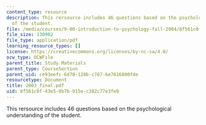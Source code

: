 ```yaml
---
content_type: resource
description: This rersource includes 46 questions based on the psychological understanding
  of the student.
file: /media/courses/9-00-introduction-to-psychology-fall-2004/8f561c0f43e50b7b915ec382c77e3fe9_2003_final.pdf
file_size: 130902
file_type: application/pdf
learning_resource_types: []
license: https://creativecommons.org/licenses/by-nc-sa/4.0/
ocw_type: OCWFile
parent_title: Study Materials
parent_type: CourseSection
parent_uid: ce93eefc-6d70-128b-c787-6e7616800fde
resourcetype: Document
title: 2003_final.pdf
uid: 8f561c0f-43e5-0b7b-915e-c382c77e3fe9
---
```

This rersource includes 46 questions based on the psychological understanding of the student.